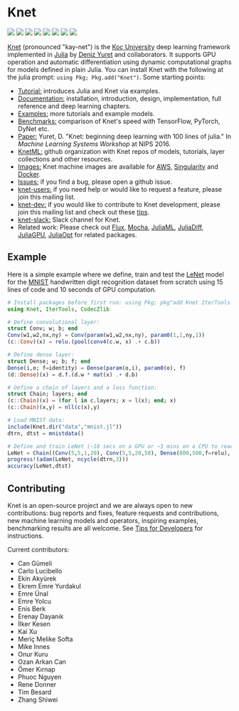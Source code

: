 # Knet

[![](https://img.shields.io/badge/docs-latest-blue.svg)](https://denizyuret.github.io/Knet.jl/latest) 
[![](https://travis-ci.org/denizyuret/Knet.jl.svg?branch=master)](https://travis-ci.org/denizyuret/Knet.jl) 
[![](https://gitlab.com/JuliaGPU/Knet.jl/badges/master/pipeline.svg)](https://gitlab.com/JuliaGPU/Knet.jl/pipelines)
[![](https://ci.appveyor.com/api/projects/status/mqn07e5a4xoo6ua5?svg=true)](https://ci.appveyor.com/project/denizyuret/knet-jl)
[![](https://cloud.drone.io/api/badges/denizyuret/Knet.jl/status.svg)](https://cloud.drone.io/denizyuret/Knet.jl)
[![](https://api.cirrus-ci.com/github/denizyuret/Knet.jl.svg)](https://cirrus-ci.com/github/denizyuret/Knet.jl)
[![](https://coveralls.io/repos/github/denizyuret/Knet.jl/badge.svg?branch=master)](https://coveralls.io/github/denizyuret/Knet.jl?branch=master)
[![](https://codecov.io/gh/denizyuret/Knet.jl/branch/master/graph/badge.svg)](https://codecov.io/gh/denizyuret/Knet.jl)

[Knet](https://denizyuret.github.io/Knet.jl/latest) (pronounced "kay-net") is the [Koç
University](http://www.ku.edu.tr/en) deep learning framework implemented in
[Julia](http://docs.julialang.org) by [Deniz Yuret](http://www.denizyuret.com) and
collaborators.  It supports GPU operation and automatic differentiation using dynamic
computational graphs for models defined in plain Julia. You can install Knet with the 
following at the julia prompt: `using Pkg; Pkg.add("Knet")`. Some starting points:

* [Tutorial:](tutorial) 
  introduces Julia and Knet via examples.
* [Documentation:](https://denizyuret.github.io/Knet.jl/latest)
  installation, introduction, design, implementation, full reference and deep learning chapters.
* [Examples:](examples)
  more tutorials and example models.
* [Benchmarks:](http://denizyuret.github.io/Knet.jl/latest/tutorial/#Benchmarks-1)
  comparison of Knet's speed with TensorFlow, PyTorch, DyNet etc.
* [Paper:](https://goo.gl/zeUBFr)
  Yuret, D. "Knet: beginning deep learning with 100 lines of julia." In *Machine Learning Systems Workshop* at NIPS 2016.
* [KnetML:](https://github.com/KnetML)
  github organization with Knet repos of models, tutorials, layer collections and other resources.
* [Images:](http://denizyuret.github.io/Knet.jl/latest/install/#Using-Amazon-AWS-1)
  Knet machine images are available for [AWS](http://denizyuret.github.io/Knet.jl/latest/install/#Using-Amazon-AWS-1), [Singularity](https://github.com/KnetML/singularity-images) and [Docker](https://github.com/JuliaGPU/docker).
* [Issues:](https://github.com/denizyuret/Knet.jl/issues)
  if you find a bug, please open a github issue.
* [knet-users:](https://groups.google.com/forum/#!forum/knet-users)
  if you need help or would like to request a feature, please join this mailing list.
* [knet-dev:](https://groups.google.com/forum/#!forum/knet-dev)
  if you would like to contribute to Knet development, please join this mailing list and check out these [tips](https://denizyuret.github.io/Knet.jl/latest/install/#Tips-for-developers-1).
* [knet-slack:](https://julialang.slack.com/messages/CDLKQ92P3/details) Slack channel for Knet.
* Related work: Please check out [Flux](https://github.com/FLuxML), [Mocha](https://github.com/pluskid/Mocha.jl), [JuliaML](https://github.com/JuliaML), [JuliaDiff](https://github.com/JuliaDiff), [JuliaGPU](https://github.com/JuliaGPU), [JuliaOpt](https://github.com/JuliaOpt) for related packages.

## Example

Here is a simple example where we define, train and test the
[LeNet](http://yann.lecun.com/exdb/lenet) model for the
[MNIST](http://yann.lecun.com/exdb/mnist) handwritten digit recognition dataset from scratch
using 15 lines of code and 10 seconds of GPU computation.

```julia
# Install packages before first run: using Pkg; pkg"add Knet IterTools CodecZlib"
using Knet, IterTools, CodecZlib

# Define convolutional layer:
struct Conv; w; b; end
Conv(w1,w2,nx,ny) = Conv(param(w1,w2,nx,ny), param0(1,1,ny,1))
(c::Conv)(x) = relu.(pool(conv4(c.w, x) .+ c.b))

# Define dense layer:
struct Dense; w; b; f; end
Dense(i,o; f=identity) = Dense(param(o,i), param0(o), f)
(d::Dense)(x) = d.f.(d.w * mat(x) .+ d.b)

# Define a chain of layers and a loss function:
struct Chain; layers; end
(c::Chain)(x) = (for l in c.layers; x = l(x); end; x)
(c::Chain)(x,y) = nll(c(x),y)

# Load MNIST data:
include(Knet.dir("data","mnist.jl"))
dtrn, dtst = mnistdata()

# Define and train LeNet (~10 secs on a GPU or ~3 mins on a CPU to reach ~99% accuracy)
LeNet = Chain((Conv(5,5,1,20), Conv(5,5,20,50), Dense(800,500,f=relu), Dense(500,10)))
progress!(adam(LeNet, ncycle(dtrn,3)))
accuracy(LeNet,dtst)
```

## Contributing

Knet is an open-source project and we are always open to new contributions: bug reports and
fixes, feature requests and contributions, new machine learning models and operators,
inspiring examples, benchmarking results are all welcome. See [Tips for Developers](https://denizyuret.github.io/Knet.jl/latest/install/#Tips-for-developers) for instructions.

Current contributors:

  * Can Gümeli
  * Carlo Lucibello
  * Ekin Akyürek
  * Ekrem Emre Yurdakul
  * Emre Ünal
  * Emre Yolcu
  * Enis Berk
  * Erenay Dayanık
  * İlker Kesen
  * Kai Xu
  * Meriç Melike Softa
  * Mike Innes
  * Onur Kuru
  * Ozan Arkan Can
  * Ömer Kırnap
  * Phuoc Nguyen
  * Rene Donner
  * Tim Besard
  * Zhang Shiwei
